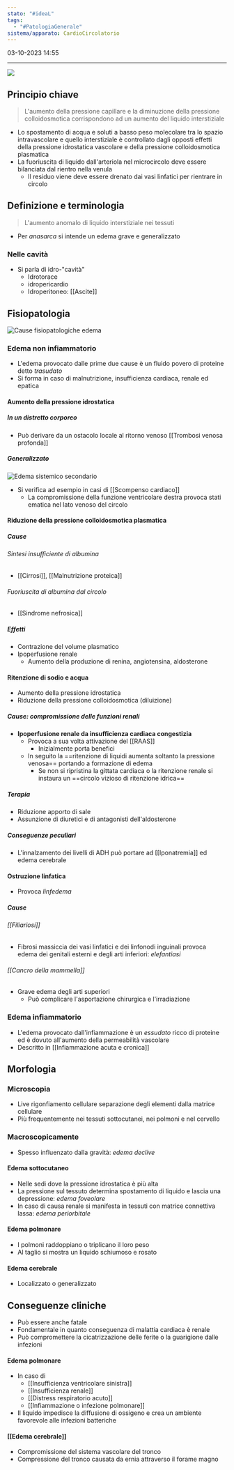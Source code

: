 ```yaml
---
stato: "#ideaL"
tags:
  - "#PatologiaGenerale"
sistema/apparato: CardioCircolatorio
---
```

03-10-2023 14:55

--- 

![](https://i.imgur.com/45BUSiS.png)

## Principio chiave
 > L'aumento della pressione capillare e la diminuzione della pressione colloidosmotica corrispondono ad un aumento del liquido interstiziale
 

- Lo spostamento di acqua e soluti a basso peso molecolare tra lo spazio intravascolare e quello interstiziale è controllato dagli opposti effetti della pressione idrostatica vascolare e della pressione colloidosmotica plasmatica
- La fuoriuscita di liquido dall'arteriola nel microcircolo deve essere bilanciata dal rientro nella venula
	- Il residuo viene deve essere drenato dai vasi linfatici per rientrare in circolo

## Definizione e terminologia
> L'aumento anomalo di liquido interstiziale nei tessuti

- Per *anasarca* si intende un edema grave e generalizzato
### Nelle cavità
- Si parla di idro-"cavità"
	- Idrotorace
	- idropericardio
	- Idroperitoneo: [[Ascite]]

## Fisiopatologia
![Cause fisiopatologiche edema](https://i.imgur.com/87xafGO.png)

### Edema non infiammatorio
- L'edema provocato dalle prime due cause è un fluido povero di proteine detto *trasudato*
- Si forma in caso di malnutrizione, insufficienza cardiaca, renale ed epatica


#### Aumento della pressione idrostatica
##### In un distretto corporeo
- Può derivare da un ostacolo locale al ritorno venoso [[Trombosi venosa profonda]]
##### Generalizzato 
![Edema sistemico secondario](https://i.imgur.com/7G2guzX.png)
- Si verifica ad esempio in casi di [[Scompenso cardiaco]] 
	- La compromissione della funzione ventricolare destra provoca stati ematica nel lato venoso del circolo
#### Riduzione della pressione colloidosmotica plasmatica
##### Cause
###### Sintesi insufficiente di albumina
- [[Cirrosi]], [[Malnutrizione proteica]] 
###### Fuoriuscita di albumina dal circolo
- [[Sindrome nefrosica]]
##### Effetti
- Contrazione del volume plasmatico
- Ipoperfusione renale
	- Aumento della produzione di renina, angiotensina, aldosterone
#### Ritenzione di sodio e acqua
- Aumento della pressione idrostatica
- Riduzione della pressione colloidosmotica (diluizione)
##### Cause: compromissione delle funzioni renali
- **Ipoperfusione renale da insufficienza cardiaca congestizia**
	- Provoca a sua volta attivazione del [[RAAS]]
		- Inizialmente porta benefici 
	- In seguito la ==ritenzione di liquidi aumenta soltanto la pressione venosa== portando a formazione di edema
		- Se non si ripristina la gittata cardiaca o la ritenzione renale si instaura un ==circolo vizioso di ritenzione idrica==
##### Terapia
- Riduzione apporto di sale
- Assunzione di diuretici e di antagonisti dell'aldosterone
##### Conseguenze peculiari
- L'innalzamento dei livelli di ADH può portare ad [[Iponatremia]] ed edema cerebrale
#### Ostruzione linfatica
- Provoca *linfedema*
##### Cause
###### [[Filiariosi]]
- Fibrosi massiccia dei vasi linfatici e dei linfonodi inguinali provoca edema dei genitali esterni e degli arti inferiori: *elefantiasi*
###### [[Cancro della mammella]]
- Grave edema degli arti superiori
	- Può complicare l'asportazione chirurgica e l'irradiazione

### Edema infiammatorio
- L'edema provocato dall'infiammazione è un *essudato* ricco di proteine ed è dovuto all'aumento della permeabilità vascolare
- Descritto in [[Infiammazione acuta e cronica]]

## Morfologia
### Microscopia
- Live rigonfiamento cellulare separazione degli elementi dalla matrice cellulare
- Più frequentemente nei tessuti sottocutanei, nei polmoni e nel cervello
### Macroscopicamente
- Spesso influenzato dalla gravità: *edema declive*
#### Edema sottocutaneo
- Nelle sedi dove la pressione idrostatica è più alta
- La pressione sul tessuto determina spostamento di liquido e lascia una depressione: *edema foveolare*
- In caso di causa renale si manifesta in tessuti con matrice connettiva lassa: *edema periorbitale*
#### Edema polmonare
- I polmoni raddoppiano o triplicano il loro peso
- Al taglio si mostra un liquido schiumoso e rosato 
#### Edema cerebrale
- Localizzato o generalizzato
## Conseguenze cliniche
- Può essere anche fatale
- Fondamentale in quanto conseguenza di malattia cardiaca è renale
- Può compromettere la cicatrizzazione delle ferite o la guarigione dalle infezioni
#### Edema polmonare
- In caso di 
	- [[Insufficienza ventricolare sinistra]]
	- [[Insufficienza renale]]
	- [[Distress respiratorio acuto]]
	- [[Infiammazione o infezione polmonare]]
- Il liquido impedisce la diffusione di ossigeno e crea un ambiente favorevole alle infezioni batteriche
#### [[Edema cerebrale]]
- Compromissione del sistema vascolare del tronco 
- Compressione del tronco causata da ernia attraverso il forame magno

